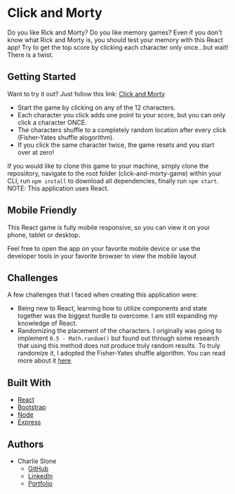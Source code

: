 # Click and Morty

Do you like Rick and Morty? Do you like memory games? Even if you don't know what Rick and Morty is, you should test your memory with this React app! Try to get the top score by clicking each character only once...but wait! There is a twist.

## Getting Started

Want to try it out?
Just follow this link: [Click and Morty](https://click-and-morty.herokuapp.com/)

* Start the game by clicking on any of the 12 characters.
* Each character you click adds one point to your score, but you can only click a character ONCE.
* The characters shuffle to a completely random location after every click (Fisher-Yates shuffle alogorithm).
* If you click the same character twice, the game resets and you start over at zero!

If you would like to clone this game to your machine, simply clone the reposiitory, navigate to the root folder (click-and-morty-game) within your CLI, run `npm install` to download all dependencies, finally run `npm start`. NOTE: This application uses React.

## Mobile Friendly

This React game is fully mobile responsive, so you can view it on your phone, tablet or desktop.

Feel free to open the app on your favorite mobile device or use the developer tools in your favorite browser to view the mobile layout

## Challenges

A few challenges that I faced when creating this application were:
* Being new to React, learning how to utilize components and state together was the biggest hurdle to overcome. I am still expanding my knowledge of React.
* Randomizing the placement of the characters. I originally was going to implement `0.5 - Math.random()` but found out through some research that using this method does not produce truly random results. To truly randomize it, I adopted the Fisher-Yates shuffle algorithm. You can read more about it [here](https://en.wikipedia.org/wiki/Fisher%E2%80%93Yates_shuffle).

## Built With

* [React](https://reactjs.org/) 
* [Bootstrap](https://bootstrap.com)
* [Node](https://nodejs.org/en/)
* [Express](https://expressjs.com/)

## Authors

* Charlie Slone
    * [GitHub](https://github.com/ctslone)
    * [LinkedIn](https://www.linkedin.com/in/charlie-slone-704311a9/)
    * [Portfolio](https://ctslone.github.io/Updated-Portfolio/)
